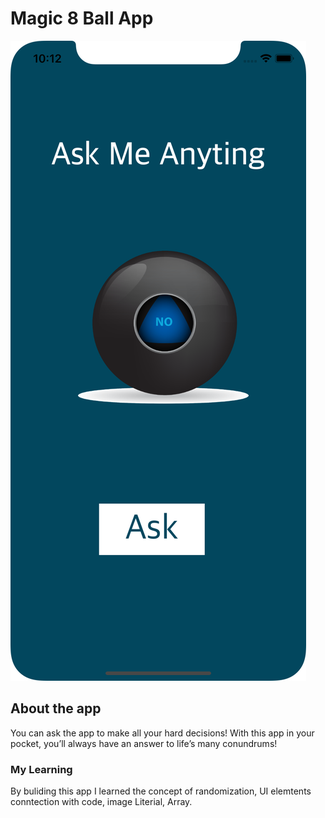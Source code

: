 # Magic 8 Ball App 

![image](Images/screen.png)

## About the app 
You can ask the app to make all your hard decisions! With this app in your pocket, you’ll always have an answer to life’s many conundrums!

### My Learning 
By buliding this app I learned the concept of randomization, UI elemtents conntection with code, image Literial, Array.
